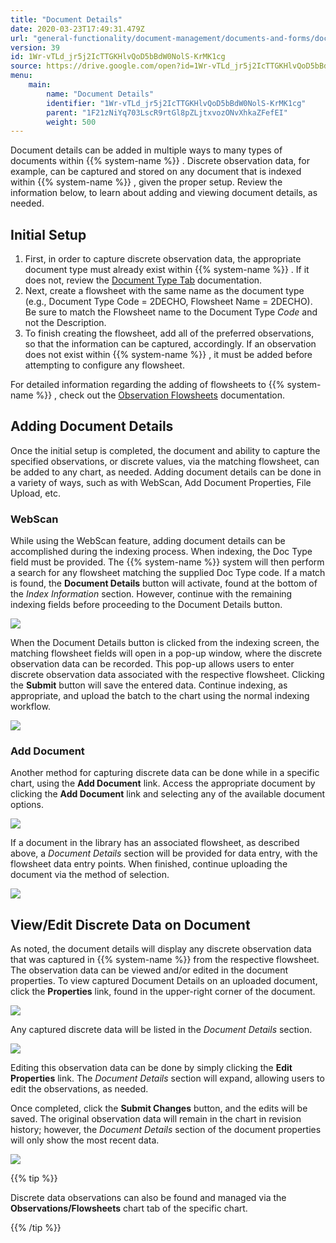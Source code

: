 ```yaml
---
title: "Document Details"
date: 2020-03-23T17:49:31.479Z
url: "general-functionality/document-management/documents-and-forms/document-details.html"
version: 39
id: 1Wr-vTLd_jr5j2IcTTGKHlvQoD5bBdW0NolS-KrMK1cg
source: https://drive.google.com/open?id=1Wr-vTLd_jr5j2IcTTGKHlvQoD5bBdW0NolS-KrMK1cg
menu:
    main:
        name: "Document Details"
        identifier: "1Wr-vTLd_jr5j2IcTTGKHlvQoD5bBdW0NolS-KrMK1cg"
        parent: "1F21zNiYq703LscR9rtGl8pZLjtxvozONvXhkaZFefEI"
        weight: 500
---
```

Document details can be added in multiple ways to many types of documents within {{% system-name %}} . Discrete observation data, for example, can be captured and stored on any document that is indexed within {{% system-name %}} , given the proper setup. Review the information below, to learn about adding and viewing document details, as needed.

## Initial Setup

1. First, in order to capture discrete observation data, the appropriate document type must already exist within {{% system-name %}} . If it does not, review the [Document Type Tab](../../system-configuration/document-type-tab.html) documentation.
2. Next, create a flowsheet with the same name as the document type (e.g., Document Type Code = 2DECHO, Flowsheet Name = 2DECHO). Be sure to match the Flowsheet name to the Document Type <em>Code</em> and not the Description.
3. To finish creating the flowsheet, add all of the preferred observations, so that the information can be captured, accordingly. If an observation does not exist within {{% system-name %}} , it must be added before attempting to configure any flowsheet.

For detailed information regarding the adding of flowsheets to {{% system-name %}} , check out the [Observation Flowsheets](../../order-and-result-management/observation-flowsheets.html) documentation.

## Adding Document Details

Once the initial setup is completed, the document and ability to capture the specified observations, or discrete values, via the matching flowsheet, can be added to any chart, as needed. Adding document details can be done in a variety of ways, such as with WebScan, Add Document Properties, File Upload, etc.

### WebScan

While using the WebScan feature, adding document details can be accomplished during the indexing process. When indexing, the Doc Type field must be provided. The {{% system-name %}} system will then perform a search for any flowsheet matching the supplied Doc Type code. If a match is found, the **Document Details** button will activate, found at the bottom of the *Index Information* section. However, continue with the remaining indexing fields before proceeding to the Document Details button.

![](../../../external_files/532dd4d4edcc28dac1947253310bb140.png)

When the Document Details button is clicked from the indexing screen, the matching flowsheet fields will open in a pop-up window, where the discrete observation data can be recorded. This pop-up allows users to enter discrete observation data associated with the respective flowsheet. Clicking the **Submit** button will save the entered data. Continue indexing, as appropriate, and upload the batch to the chart using the normal indexing workflow.

![](../../../external_files/f46849c71a7860b3aceea43948ffba37.png)

### Add Document

Another method for capturing discrete data can be done while in a specific chart, using the **Add Document** link. Access the appropriate document by clicking the **Add Document** link and selecting any of the available document options.

![](../../../external_files/b8de25c205b9ff3d7334dccb5a3d179d.png)

If a document in the library has an associated flowsheet, as described above, a *Document Details* section will be provided for data entry, with the flowsheet data entry points. When finished, continue uploading the document via the method of selection.

![](../../../external_files/9b92878e0be80bf5f3cde114f301dd5e.png)

## View/Edit Discrete Data on Document

As noted, the document details will display any discrete observation data that was captured in {{% system-name %}} from the respective flowsheet. The observation data can be viewed and/or edited in the document properties. To view captured Document Details on an uploaded document, click the **Properties** link, found in the upper-right corner of the document.

![](../../../external_files/740f5aa49d54fe5efafe2089c4f1f729.png)

Any captured discrete data will be listed in the *Document Details* section.

![](../../../external_files/5c9e635e408997e92cc20f51b3b96c13.png)

Editing this observation data can be done by simply clicking the **Edit Properties** link. The *Document Details* section will expand, allowing users to edit the observations, as needed.

Once completed, click the **Submit Changes** button, and the edits will be saved. The original observation data will remain in the chart in revision history; however, the *Document Details* section of the document properties will only show the most recent data.

![](../../../external_files/9e6b20e39550d6bfde46ec2d468f3afe.png)

{{% tip %}}

Discrete data observations can also be found and managed via the **Observations/Flowsheets** chart tab of the specific chart.

{{% /tip %}}


